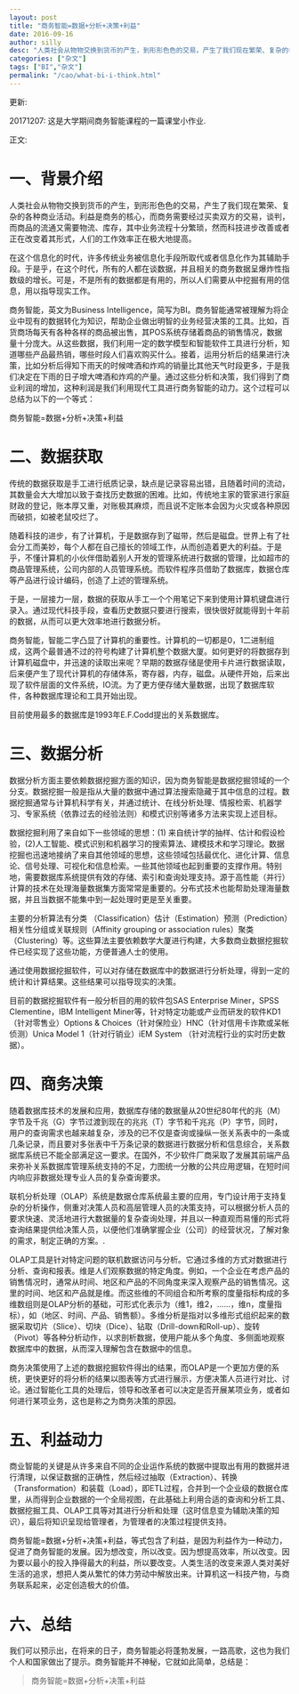 ```yaml
---
layout: post
title: "商务智能=数据+分析+决策+利益"
date: 2016-09-16
author: silly
desc: "人类社会从物物交换到货币的产生，到形形色色的交易，产生了我们现在繁荣、复杂的各种商业活动。"
categories: ["杂文"]
tags: ["BI","杂文"]
permalink: "/cao/what-bi-i-think.html"
--- 
```


更新:

20171207: 这是大学期间商务智能课程的一篇课堂小作业.

正文:

# 一、背景介绍

人类社会从物物交换到货币的产生，到形形色色的交易，产生了我们现在繁荣、复杂的各种商业活动。利益是商务的核心，而商务需要经过买卖双方的交易，谈判，而商品的流通又需要物流、库存，其中业务流程十分繁琐，然而科技进步改善或者正在改变着其形式，人们的工作效率正在极大地提高。

在这个信息化的时代，许多传统业务被信息化手段所取代或者信息化作为其辅助手段。于是乎，在这个时代，所有的人都在谈数据，并且相关的商务数据呈爆炸性指数级的增长。可是，不是所有的数据都是有用的，所以人们需要从中挖掘有用的信息，用以指导现实工作。

商务智能，英文为Business Intelligence，简写为BI。商务智能通常被理解为将企业中现有的数据转化为知识，帮助企业做出明智的业务经营决策的工具。比如，百货商场每天有各种各样的商品被出售，其POS系统存储着商品的销售情况，数据量十分庞大。从这些数据，我们利用一定的数学模型和智能软件工具进行分析，知道哪些产品最热销，哪些时段人们喜欢购买什么。接着，运用分析后的结果进行决策，比如分析后得知下雨天的时候啤酒和炸鸡的销量比其他天气时段更多，于是我们决定在下雨的日子增大啤酒和炸鸡的产量。通过这些分析和决策，我们得到了商业利润的增加，这种利润是我们利用现代工具进行商务智能的动力。这个过程可以总结为以下的一个等式：

商务智能=数据+分析+决策+利益

# 二、数据获取

传统的数据获取是手工进行纸质记录，缺点是记录容易出错，且随着时间的流动，其数量会大大增加以致于查找历史数据的困难。比如，传统地主家的管家进行家庭财政的登记，账本厚又重，对账极其麻烦，而且说不定账本会因为火灾或各种原因而破损，如被老鼠咬烂了。

随着科技的进步，有了计算机，于是数据存到了磁带，然后是磁盘。世界上有了社会分工而美妙，每个人都在自己擅长的领域工作，从而创造着更大的利益。于是乎，不懂计算机的小伙伴借助着别人开发的管理系统进行数据的管理，比如超市的商品管理系统，公司内部的人员管理系统。而软件程序员借助了数据库，数据仓库等产品进行设计编码，创造了上述的管理系统。

于是，一层接力一层，数据的获取从手工一个个用笔记下来到使用计算机键盘进行录入。通过现代科技手段，查看历史数据只要进行搜索，很快很好就能得到十年前的数据，从而可以更大效率地进行数据分析。

商务智能，智能二字凸显了计算机的重要性。计算机的一切都是0，1二进制组成，这两个最普通不过的符号构建了计算机整个数据大厦。如何更好的将数据存到计算机磁盘中，并迅速的读取出来呢？早期的数据存储是使用卡片进行数据读取，后来便产生了现代计算机的存储体系，寄存器，内存，磁盘。从硬件开始，后来出现了软件层面的文件系统，IO流。为了更方便存储大量数据，出现了数据库软件，各种数据库理论和工具开始出现。

目前使用最多的数据库是1993年E.F.Codd提出的关系数据库。
 
# 三、数据分析

数据分析方面主要依赖数据挖掘方面的知识，因为商务智能是数据挖掘领域的一个分支。数据挖掘一般是指从大量的数据中通过算法搜索隐藏于其中信息的过程。数据挖掘通常与计算机科学有关，并通过统计、在线分析处理、情报检索、机器学习、专家系统（依靠过去的经验法则）和模式识别等诸多方法来实现上述目标。

数据挖掘利用了来自如下一些领域的思想：(1) 来自统计学的抽样、估计和假设检验，(2)人工智能、模式识别和机器学习的搜索算法、建模技术和学习理论。数据挖掘也迅速地接纳了来自其他领域的思想，这些领域包括最优化、进化计算、信息论、信号处理、可视化和信息检索。一些其他领域也起到重要的支撑作用。特别地，需要数据库系统提供有效的存储、索引和查询处理支持。源于高性能（并行）计算的技术在处理海量数据集方面常常是重要的。分布式技术也能帮助处理海量数据，并且当数据不能集中到一起处理时更是至关重要。

主要的分析算法有分类 （Classification）估计（Estimation）预测（Prediction）相关性分组或关联规则（Affinity grouping or association rules）聚类（Clustering）等。这些算法主要依赖数学大厦进行构建，大多数商业数据挖掘软件已经实现了这些功能，方便普通人士的使用。

通过使用数据挖掘软件，可以对存储在数据库中的数据进行分析处理，得到一定的统计和计算结果。这些结果可以指导现实的决策。

目前的数据挖掘软件有一般分析目的用的软件包SAS Enterprise Miner，SPSS Clementine，IBM Intelligent Miner等，针对特定功能或产业而研发的软件KD1（针对零售业）Options & Choices（针对保险业）HNC（针对信用卡诈欺或呆帐侦测）Unica Model 1（针对行销业）iEM System （针对流程行业的实时历史数据）。

# 四、商务决策

随着数据库技术的发展和应用，数据库存储的数据量从20世纪80年代的兆（M）字节及千兆（G）字节过渡到现在的兆兆（T）字节和千兆兆（P）字节，同时，用户的查询需求也越来越复杂，涉及的已不仅是查询或操纵一张关系表中的一条或几条记录，而且要对多张表中千万条记录的数据进行数据分析和信息综合，关系数据库系统已不能全部满足这一要求。在国外，不少软件厂商采取了发展其前端产品来弥补关系数据库管理系统支持的不足，力图统一分散的公共应用逻辑，在短时间内响应非数据处理专业人员的复杂查询要求。

联机分析处理（OLAP）系统是数据仓库系统最主要的应用，专门设计用于支持复杂的分析操作，侧重对决策人员和高层管理人员的决策支持，可以根据分析人员的要求快速、灵活地进行大数据量的复杂查询处理，并且以一种直观而易懂的形式将查询结果提供给决策人员，以便他们准确掌握企业（公司）的经营状况，了解对象的需求，制定正确的方案。.

OLAP工具是针对特定问题的联机数据访问与分析。它通过多维的方式对数据进行分析、查询和报表。维是人们观察数据的特定角度。例如，一个企业在考虑产品的销售情况时，通常从时间、地区和产品的不同角度来深入观察产品的销售情况。这里的时间、地区和产品就是维。而这些维的不同组合和所考察的度量指标构成的多维数组则是OLAP分析的基础，可形式化表示为（维1，维2，……，维n，度量指标），如（地区、时间、产品、销售额）。多维分析是指对以多维形式组织起来的数据采取切片（Slice）、切块（Dice）、钻取（Drill-down和Roll-up）、旋转（Pivot）等各种分析动作，以求剖析数据，使用户能从多个角度、多侧面地观察数据库中的数据，从而深入理解包含在数据中的信息。

商务决策使用了上述的数据挖掘软件得出的结果，而OLAP是一个更加方便的系统，更快更好的将分析的结果以图表等方式进行展示，方便决策人员进行对比、讨论。通过智能化工具的处理后，领导和改革者可以决定是否开展某项业务，或者如何进行某项业务，这也是称之为商务决策的原因。

# 五、利益动力

商业智能的关键是从许多来自不同的企业运作系统的数据中提取出有用的数据并进行清理，以保证数据的正确性，然后经过抽取（Extraction）、转换（Transformation）和装载（Load），即ETL过程，合并到一个企业级的数据仓库里，从而得到企业数据的一个全局视图，在此基础上利用合适的查询和分析工具、数据挖掘工具、OLAP工具等对其进行分析和处理（这时信息变为辅助决策的知识），最后将知识呈现给管理者，为管理者的决策过程提供支持。

商务智能=数据+分析+决策+利益，等式包含了利益，是因为利益作为一种动力，促进了商务智能的发展。因为想改变，所以改变。因为想提高效率，所以改变。因为要以最小的投入挣得最大的利益，所以要改变。人类生活的改变来源人类对美好生活的追求，想把人类从繁忙的体力劳动中解放出来。计算机这一科技产物，与商务联系起来，必定创造极大的价值。

# 六、总结

我们可以预示出，在将来的日子，商务智能必将蓬勃发展，一路高歌，这也为我们个人和国家做出了提示。商务智能并不神秘，它就如此简单，总结是：

>商务智能=数据+分析+决策+利益
